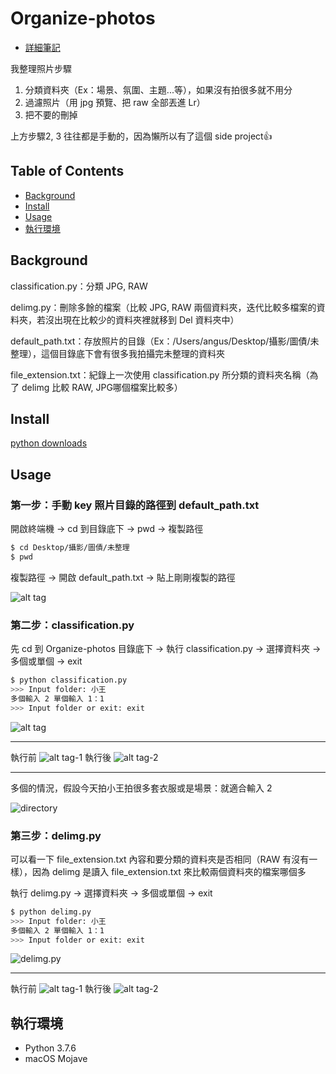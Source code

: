 # Organize-photos

* [詳細筆記](https://medium.com/@cbb104002/side-project-organize-photos-3491aef8e5ed?source=friends_link&sk=464906b2663c65a9d11f86ff77d1e259)

我整理照片步驟
1. 分類資料夾（Ex：場景、氛圍、主題...等），如果沒有拍很多就不用分
2. 過濾照片（用 jpg 預覽、把 raw 全部丟進 Lr）
3. 把不要的刪掉

上方步驟2, 3 往往都是手動的，因為懶所以有了這個 side project👍

## Table of Contents

- [Background](#background)
- [Install](#install)
- [Usage](#usage)
- [執行環境](#執行環境)

## Background

classification.py：分類 JPG, RAW 

delimg.py：刪除多餘的檔案（比較 JPG, RAW 兩個資料夾，迭代比較多檔案的資料夾，若沒出現在比較少的資料夾裡就移到 Del 資料夾中）

default_path.txt：存放照片的目錄（Ex：/Users/angus/Desktop/攝影/圖債/未整理），這個目錄底下會有很多我拍攝完未整理的資料夾

file_extension.txt：紀錄上一次使用 classification.py 所分類的資料夾名稱（為了 delimg 比較 RAW, JPG哪個檔案比較多）

## Install

[python downloads](https://www.python.org/downloads/)

## Usage

### 第一步：手動 key 照片目錄的路徑到 default_path.txt 

開啟終端機 -> cd 到目錄底下 -> pwd -> 複製路徑 

```bash
$ cd Desktop/攝影/圖債/未整理
$ pwd
```

複製路徑 -> 開啟 default_path.txt -> 貼上剛剛複製的路徑

![alt tag](https://imgur.com/aaocYip.png)

### 第二步：classification.py

先 cd 到 Organize-photos 目錄底下 -> 執行 classification.py -> 選擇資料夾 -> 多個或單個 -> exit

```bash
$ python classification.py
>>> Input folder: 小王
多個輸入 2 單個輸入 1：1
>>> Input folder or exit: exit
```

![alt tag](https://imgur.com/TM9nra7.png)

****

執行前
![alt tag-1](https://imgur.com/mVLDze4.png"1")
執行後
![alt tag-2](https://imgur.com/67wMGl2.png"2")

****

多個的情況，假設今天拍小王拍很多套衣服或是場景：就適合輸入 2

![directory](https://imgur.com/vDVVaz1.png)

### 第三步：delimg.py

可以看一下 file_extension.txt 內容和要分類的資料夾是否相同（RAW 有沒有一樣），因為 delimg 是讀入 file_extension.txt 來比較兩個資料夾的檔案哪個多

執行 delimg.py -> 選擇資料夾 -> 多個或單個 -> exit

```bash
$ python delimg.py
>>> Input folder: 小王
多個輸入 2 單個輸入 1：1
>>> Input folder or exit: exit
```

![delimg.py](https://imgur.com/VbvVpmr.png)

****

執行前
![alt tag-1](https://imgur.com/cF1WI09.png"1")
執行後
![alt tag-2](https://imgur.com/tNf2dbs.png"2")

## 執行環境

* Python 3.7.6
* macOS Mojave
